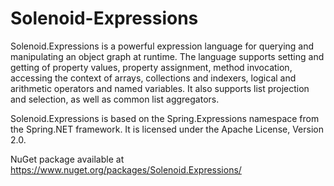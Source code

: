 Solenoid-Expressions
====================

Solenoid.Expressions is a powerful expression language for querying and manipulating an object graph at runtime. The language supports setting and getting of property values, property assignment, method invocation, accessing the context of arrays, collections and indexers, logical and arithmetic operators and named variables. It also supports list projection and selection, as well as common list aggregators.

Solenoid.Expressions is based on the Spring.Expressions namespace from the Spring.NET framework. It is licensed under the Apache License, Version 2.0.

NuGet package available at https://www.nuget.org/packages/Solenoid.Expressions/
